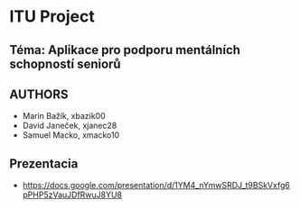 # ITU Project
## Téma: Aplikace pro podporu mentálních schopností seniorů


## AUTHORS
- Marin Bažík, xbazik00
- David Janeček, xjanec28
- Samuel Macko, xmacko10

## Prezentacia
- https://docs.google.com/presentation/d/1YM4_nYmwSRDJ_t9BSkVxfg6pPHP5zVauJDfRwuJ8YU8
